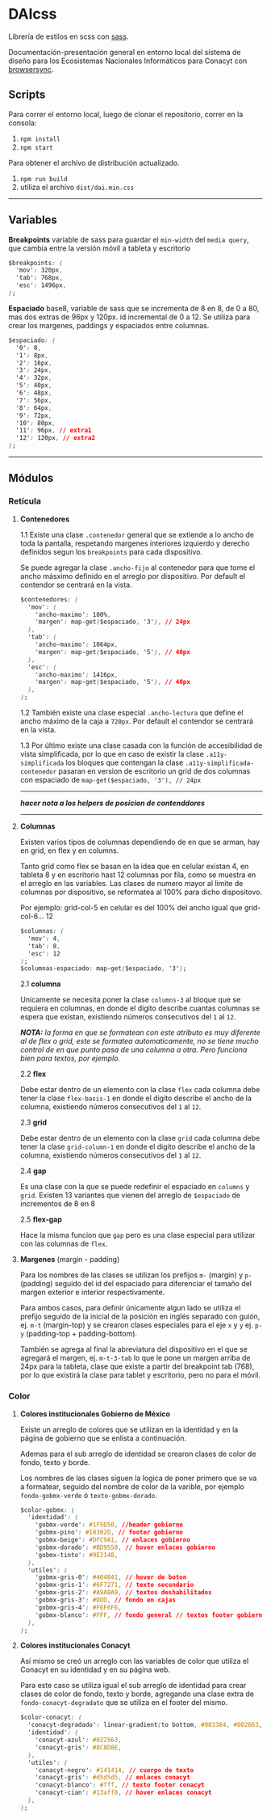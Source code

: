 # DAIcss

Librería de estilos en scss con [sass](https://sass-lang.com/). 

Documentación-presentación general en entorno local del sistema de diseño para los Ecosistemas Nacionales Informáticos para Conacyt con [browsersync](https://browsersync.io/).

## Scripts

Para correr el entorno local, luego de clonar el repositorio, correr en la consola:

1. `npm install`
2. `npm start`

Para obtener el archivo de distribución actualizado.

1. `npm run build`
2. utiliza el archivo `dist/dai.min.css`


___


## Variables
**Breakpoints** variable de sass para guardar el `min-width` del `media query`, que cambia entre la versión móvil a tableta y escritorio

``` css
$breakpoints: (
  'mov': 320px,
  'tab': 768px,
  'esc': 1496px,
);
```

**Espaciado** base8, variable de sass que se incrementa de 8 en 8, de 0 a 80, mas dos extras de 96px y 120px. id incremental de 0 a 12.
Se utiliza para crear los margenes, paddings y espaciados entre columnas.

``` css
$espaciado: (
  '0': 0,
  '1': 8px,
  '2': 16px,
  '3': 24px,
  '4': 32px,
  '5': 40px,
  '6': 48px,
  '7': 56px,
  '8': 64px,
  '9': 72px,
  '10': 80px,
  '11': 96px, // extra1
  '12': 120px, // extra2
);
```

___

## Módulos

### Retícula

1. **Contenedores**

    1.1 Existe una clase `.contenedor` general que se extiende a lo ancho de toda la pantalla, respetando margenes interiores izquierdo y derecho definidos segun los `breakpoints` para cada dispositivo.

    Se puede agregar la clase `.ancho-fijo` al contenedor para que tome el ancho másximo definido en el arreglo por dispositivo. Por default el contendor se centrará en la vista.

    ```css
    $contenedores: (
      'mov': (
        'ancho-maximo': 100%,
        'margen': map-get($espaciado, '3'), // 24px
      ),
      'tab': (
        'ancho-maximo': 1064px,
        'margen': map-get($espaciado, '5'), // 40px
      ),
      'esc': (
        'ancho-maximo': 1416px,
        'margen': map-get($espaciado, '5'), // 40px
      ),
    );
    ```

    1.2 También existe una clase especial `.ancho-lectura` que define el ancho máximo de la caja a `720px`. Por default el contendor se centrará en la vista.

    1.3 Por último existe una clase casada con la función de accesibilidad de vista simplificada, por lo que en caso de existir la clase `.a11y-simplificada` los bloques que contengan la clase `.a11y-simplificada-contenedor` pasaran en version de escritorio un grid de dos columnas con espaciado de `map-get($espaciado, '3'), // 24px`
    
    ___
    ***hacer nota a los helpers de posicion de contenddores***
    ____

2. **Columnas**

    Existen varios tipos de columnas dependiendo de en que se arman, hay en grid, en flex y en columns. 

    Tanto grid como flex se basan en la idea que en celular existan 4, en tableta 8 y en escritorio hast 12 columnas por fila, como se muestra en el arreglo en las variables. Las clases de numero mayor al limite de columnas por dispositivo, se reformatea al 100% para dicho dispositovo.
    
    Por ejemplo: grid-col-5 en celular es del 100% del ancho igual que grid-col-6... 12


    ```css
    $columnas: (
      'mov': 4,
      'tab': 8,
      'esc': 12
    );
    $columnas-espaciado: map-get($espaciado, '3');
    ```

    2.1 **columna**
    
    Unicamente se necesita poner la clase `columns-3` al bloque que se requiera en columnas, en donde el digito describe cuantas columnas se espera que existan, existiendo números consecutivos del `1` al `12`.
    
    ***NOTA:*** *la forma en que se formatean con este atributo es muy diferente al de flex o grid, este se formatea automaticamente, no se tiene mucho control de en que punto pasa de una columna a otra. Pero funciona bien para textos, por ejemplo.*

    2.2 **flex**
    
    Debe estar dentro de un elemento con la clase `flex` cada columna debe tener la clase `flex-basis-1` en donde el digito describe el ancho de la columna, existiendo números consecutivos del `1` al `12`.

    2.3 **grid**

    Debe estar dentro de un elemento con la clase `grid` cada columna debe tener la clase `grid-column-1` en donde el digito describe el ancho de la columna, existiendo números consecutivos del `1` al `12`.

    2.4 **gap**

    Es una clase con la que se puede redefinir el espaciado en `columns` y `grid`. Existen 13 variantes que vienen del arreglo de `$espaciado` de incrementos de 8 en 8

    2.5 **flex-gap**

    Hace la misma funcion que `gap` pero es una clase especial para utilizar con las columnas de `flex`.

3. **Margenes** (margin - padding)

    Para los nombres de las clases se utilizan los prefijos `m-` (margin) y `p-` (padding) seguido del id del espaciado para diferenciar el tamaño del margen exterior e interior respectivamente.

    Para ambos casos, para definir únicamente algun lado se utiliza el prefijo seguido de la inicial de la posición en inglés separado con guión, ej. `m-t` (margin-top) y se crearon clases especiales para el eje `x` y `y` ej. `p-y` (padding-top + padding-bottom).

    También se agrega al final la abreviatura del dispositivo en el que se agregará el margen, ej.
    `m-t-3-tab` lo que le pone un margen arriba de 24px para la tableta, clase que existe a partir del breakpoint tab (768), por lo que existirá la clase para tablet y escritorio, pero no para el móvil.


### Color
1. **Colores institucionales Gobierno de México**

    Existe un arreglo de colores que se utilizan en la identidad y en la página de gobierno que se enlista a continuación.

    Ademas para el sub arreglo de identidad se crearon clases de color de fondo, texto y borde. 

    Los nombres de las clases siguen la logica de poner primero que se va a formatear, seguido del nombre de color de la varible, por ejemplo `fondo-gobmx-verde` ó `texto-gobmx-dorado`.

    ``` css
    $color-gobmx: (
      'identidad': (
        'gobmx-verde': #1F5D50, //header gobierno
        'gobmx-pino': #18302D, // footer gobierno
        'gobmx-beige': #DFC9A1, // enlaces gobierno
        'gobmx-dorado': #BD9558, // hover enlaces gobierno
        'gobmx-tinto': #9E2148,
      ),
      'utiles': (
        'gobmx-gris-0': #404041, // hover de boton
        'gobmx-gris-1': #6F7271, // texto secundario
        'gobmx-gris-2': #A9A8A9, // textos deshabilitados
        'gobmx-gris-3': #DDD, // fondo en cajas
        'gobmx-gris-4': #F6F6F6,
        'gobmx-blanco': #FFF, // fondo general // textos footer gobierno
      ),
    );
    ```

2. **Colores institucionales Conacyt**
    
    Así mismo se creó un arreglo con las variables de color que utiliza el Conacyt en su identidad y en su página web. 

    Para este caso se utiliza igual el sub arreglo de identidad para crear clases de color de fondo, texto y borde, agregando una clase extra de `fondo-conacyt-degradato` que se utiliza en el footer del mismo.

    ``` css
    $color-conacyt: (
      'conacyt-degradado': linear-gradient(to bottom, #003384, #002663, #001c4a), // footer conacyt // este es especial na mas pa fondos
      'identidad': (
        'conacyt-azul': #022563,
        'conacyt-gris': #8C8D8E,
      ),
      'utiles': (
        'conacyt-negro': #141414, // cuerpo de texto
        'conacyt-gris': #d5d5d5, // enlaces conacyt
        'conacyt-blanco': #fff, // texto footer conacyt
        'conacyt-cian': #13aff0, // hover enlaces conacyt
      ),
    );
    ```
